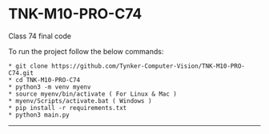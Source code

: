 # TNK-M10-PRO-C74

Class 74 final code

To run the project follow the below commands:

```
* git clone https://github.com/Tynker-Computer-Vision/TNK-M10-PRO-C74.git
* cd TNK-M10-PRO-C74
* python3 -m venv myenv
* source myenv/bin/activate ( For Linux & Mac )
* myenv/Scripts/activate.bat ( Windows )
* pip install -r requirements.txt
* python3 main.py
```

---
